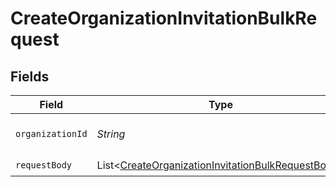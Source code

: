 # CreateOrganizationInvitationBulkRequest


## Fields

| Field                                                                                                                        | Type                                                                                                                         | Required                                                                                                                     | Description                                                                                                                  |
| ---------------------------------------------------------------------------------------------------------------------------- | ---------------------------------------------------------------------------------------------------------------------------- | ---------------------------------------------------------------------------------------------------------------------------- | ---------------------------------------------------------------------------------------------------------------------------- |
| `organizationId`                                                                                                             | *String*                                                                                                                     | :heavy_check_mark:                                                                                                           | The organization ID.                                                                                                         |
| `requestBody`                                                                                                                | List\<[CreateOrganizationInvitationBulkRequestBody](../../models/operations/CreateOrganizationInvitationBulkRequestBody.md)> | :heavy_check_mark:                                                                                                           | N/A                                                                                                                          |